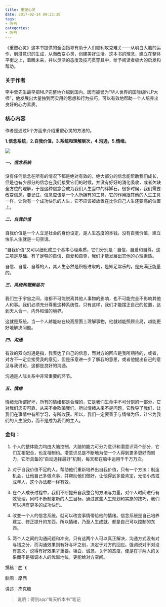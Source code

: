 ```yaml
---
title: 重塑心灵
date: 2017-02-14 09:25:38
tags:
- 听书
categories:
- 听书
---
```


《重塑心灵》这本书提供的全面指导有助于人们顺利攻克难关——从明白大脑的运作，到潜意识的生成，从而改变心灵，创建美好生活。这本书的理念，建立在整体平衡之上，着眼未来，并以灵活的态度及技巧贯穿其中，给予阅读者极大的启发和帮助。

<!-- more -->

### 关于作者

李中莹先生最早把NLP完整地介绍到国内，因而被誉为“华人世界的国际级NLP大师”，他发展出大量独到而实用的思想和行为技巧，可以有效地帮助一个人培养出良好的心力素质。

### 核心内容

作者是通过5个方面来介绍重塑心灵的方法的。

**1.信念系统，2.自我价值，3.系统和理解层次，4.沟通，5.情绪。**

![](/images/重塑心灵.png)

##### 一、信念系统

没有任何信念在所有的情况下都是绝对有效的，绝大部分的信念能帮助我们成长，但是也有少部分的信念在我们接受它们的时候，并没有好好的消化吸收，或者欠缺全方位的理解，于是这种信念会成为我们人生当中的绊脚石。很多时候，我们需要改变信念，要记住，信念应该是一个人所拥有的工具，它的作用跟其他的人生工具一样，让你有一个成功快乐的人生，它不应该被放置在比你自己人生还要高的位置上。

##### 二、自我价值

自我价值是一个人立足社会的身份设定，是人生态度的本钱。没有自我价值，建立快乐人生就是一句空话。

“自我价值”又可以细化成三个基本心理素质，它们分别是：自信、自爱和自尊。这三项是基础，有了足够的自信、自爱和自尊，我们才能发展出其他的心理素质。

自信、自爱、自尊的人，其人生必然是积极进取的，是知足常乐的，是充满正能量的。

##### 三、系统和理解层次

我们生于宇宙之间，谁都不可能脱离其他人事物的影响，也不可能完全不影响其他人和事。我们必须充分尊重这种系统性，只有这样，我们才能摆正自己的位置，达到天人合一，内外和谐的境界。

这就是系统。当一个人越能站在较高层面上理解事物，他就越能照顾全局，越能更好地解决问题。

##### 四、沟通

有效的双向沟通是指，我表达了自己的信息，而对方的回应是我所期待的，或者，对方不一定会接受我的意见，但是乐意进一步了解我的意思，或者他提出自己的意见与我讨论，这都是良好的沟通。

沟通是人际关系中非常重要的环节。

##### 五、情绪

情绪无所谓好坏，所有的情绪都是合理的，它是我们生命中不可分割的一部分，它对我们忠实可靠，从来不会欺骗我们。所以情绪从来不是问题，它教导了我们，让我们在事情中有所学习，有所收获。所以，我们一定要善于与情绪为伍，让它为我们的人生服务，而不是成为我们的主人。

### 金句：

1. 个人的整体能力均由大脑控制，大脑的能力可分为意识和潜意识两个部分，它们互相配合，也互相制约。潜意识总是不断地为使一个人得到更多更好而努力，它所具备的“自动选择最好”机制，每天都在脑中运用千千万万次。

2. 对于自我价值不足的人，帮助他们重新培养出自我价值，只有一个方法：制造机会，让他自己多做点事，并帮助他们做好，让他得到多些肯定，无论小孩或成年人，这个办法都一样有效。

3. 在个人成长过程中，我们不断提升自我整合的方法与力量，对个人时间进行有效管理，同时不断制定新的人生目标，通过这些人生规划和实施的技巧，我们可以拥有更多的成功快乐。

4. 改变一个人的信念系统，就可以改变事情带给他的情绪。信念系统是自己培养建立、修正提升的东西，所以情绪，乃至人生成就，都是自己可以控制的东西。

5. 两个人之间的沟通问题和冲突，只有这两个人可以真正解决，沟通方式没有对与错之分，而沟通效果则有好与坏之别，决定于对方的回应。强调说对不对没有意义，说得有好效果才重要。坦白、诚恳、关怀的态度，便是在乎两人的关系而不是强调本人的优越地位，更能给对方空间。

撰稿：曲飞

脑图：摩西

讲述：杰克糖

>说明：得到app“每天听本书”笔记